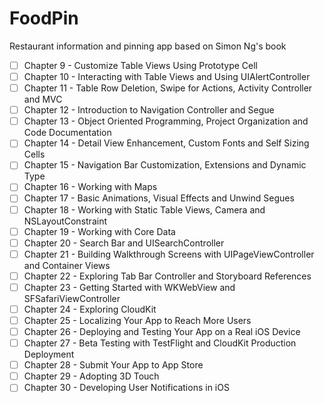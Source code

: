 # FoodPin
Restaurant information and pinning app based on Simon Ng's book

- [ ] Chapter 9 - Customize Table Views Using Prototype Cell
- [ ] Chapter 10 - Interacting with Table Views and Using UIAlertController
- [ ] Chapter 11 - Table Row Deletion, Swipe for Actions, Activity Controller and MVC
- [ ] Chapter 12 - Introduction to Navigation Controller and Segue
- [ ] Chapter 13 - Object Oriented Programming, Project Organization and Code Documentation
- [ ] Chapter 14 - Detail View Enhancement, Custom Fonts and Self Sizing Cells
- [ ] Chapter 15 - Navigation Bar Customization, Extensions and Dynamic Type
- [ ] Chapter 16 - Working with Maps
- [ ] Chapter 17 - Basic Animations, Visual Effects and Unwind Segues
- [ ] Chapter 18 - Working with Static Table Views, Camera and NSLayoutConstraint
- [ ] Chapter 19 - Working with Core Data
- [ ] Chapter 20 - Search Bar and UISearchController
- [ ] Chapter 21 - Building Walkthrough Screens with UIPageViewController and Container Views
- [ ] Chapter 22 - Exploring Tab Bar Controller and Storyboard References
- [ ] Chapter 23 - Getting Started with WKWebView and SFSafariViewController
- [ ] Chapter 24 - Exploring CloudKit
- [ ] Chapter 25 - Localizing Your App to Reach More Users
- [ ] Chapter 26 - Deploying and Testing Your App on a Real iOS Device
- [ ] Chapter 27 - Beta Testing with TestFlight and CloudKit Production Deployment
- [ ] Chapter 28 - Submit Your App to App Store
- [ ] Chapter 29 - Adopting 3D Touch
- [ ] Chapter 30 - Developing User Notifications in iOS
